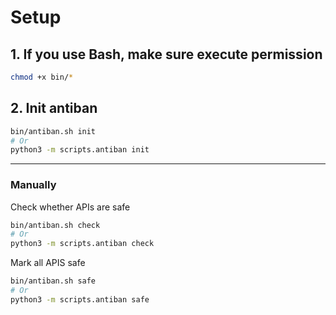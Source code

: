 # Setup

## 1. If you use Bash, make sure execute permission

```sh
chmod +x bin/*
```

## 2. Init antiban

```sh
bin/antiban.sh init
# Or
python3 -m scripts.antiban init
```

---

### Manually

Check whether APIs are safe

```sh
bin/antiban.sh check
# Or
python3 -m scripts.antiban check
```

Mark all APIS safe

```sh
bin/antiban.sh safe
# Or
python3 -m scripts.antiban safe
```

